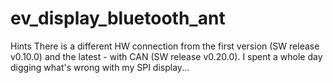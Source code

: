 # ev_display_bluetooth_ant

Hints
There is a different HW connection from the first version (SW release v0.10.0) and the latest - with CAN (SW release v0.20.0).
I spent a whole day digging what's wrong with my SPI display...
